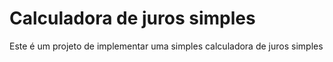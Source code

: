 # Calculadora de juros simples

Este é um projeto de implementar uma simples calculadora de juros simples
